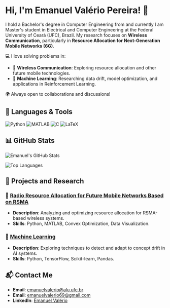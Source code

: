 # Hi, I'm Emanuel Valério Pereira! 👋

I hold a Bachelor's degree in Computer Engineering from and currently I am Master's student in Electrical and Computer Engineering at the Federal University of Ceará (UFC), Brazil. My research focuses on **Wireless Communication**, particularly in **Resource Allocation for Next-Generation Mobile Networks (6G)**.

💻 I love solving problems in:
- 📡 **Wireless Communication**: Exploring resource allocation and other future mobile technologies.
- 🤖 **Machine Learning**: Researching data drift, model optimization, and applications in Reinforcement Learning.

🌍 Always open to collaborations and discussions!

## 🌟 Languages & Tools  
![Python](https://img.shields.io/badge/-Python-3776AB?logo=python&logoColor=white)
![MATLAB](https://img.shields.io/badge/-MATLAB-0076A8?logo=mathworks&logoColor=white)
![C](https://img.shields.io/badge/-C-A8B9CC?logo=c&logoColor=white)
![LaTeX](https://img.shields.io/badge/-LaTeX-008080?logo=latex&logoColor=white)

## 📊 GitHub Stats  

![Emanuel's GitHub Stats](https://github-readme-stats.vercel.app/api?username=emanuelvalerio&show_icons=true&theme=radical)

![Top Languages](https://github-readme-stats.vercel.app/api/top-langs/?username=emanuelvalerio&layout=compact&theme=radical)

## 🚀 Projects and Research  

### 📡 [Radio Resource Allocation for Future Mobile Networks Based on RSMA]([https://github.com/emanuelvalerio/rsma-resource-allocation](https://github.com/emanuelvalerio/Rate-Splitting-Multiple-Acess-a-Simple-Two-User-Rate-Analysis))  
- **Description**: Analyzing and optimizing resource allocation for RSMA-based wireless systems.
- **Skills**: Python, MATLAB, Convex Optimization, Data Visualization.  

### 🤖 [Machine Learning](https://github.com/emanuelvalerio/concept-drift)  
- **Description**: Exploring techniques to detect and adapt to concept drift in AI systems.  
- **Skills**: Python, TensorFlow, Scikit-learn, Pandas.  

## 📬 Contact Me  

- **Email**: emanuelvalerio@alu.ufc.br
- **Email**: emanuelvalerio69@gmail.com
- **LinkedIn**: [Emanuel Valério]([https://www.linkedin.com/in/emanuelvalerio/](https://www.linkedin.com/in/emanuel-val%C3%A9rio-pereira-997b7413b/))  

